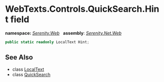 # WebTexts.Controls.QuickSearch.Hint field
**namespace:** *[Serenity.Web](../../README.md#serenity.web-namespace)*   **assembly**: *[Serenity.Net.Web](../../README.md)*

```csharp
public static readonly LocalText Hint;
```

## See Also

* class [LocalText](../Serenity.Net.Core/../../Serenity/LocalText.md)
* class [QuickSearch](../WebTexts.Controls.QuickSearch.md)